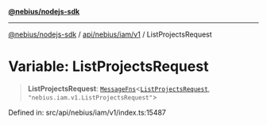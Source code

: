 [**@nebius/nodejs-sdk**](../../../../../README.md)

---

[@nebius/nodejs-sdk](../../../../../README.md) / [api/nebius/iam/v1](../README.md) / ListProjectsRequest

# Variable: ListProjectsRequest

> **ListProjectsRequest**: [`MessageFns`](../../../../../runtime/protos/core/interfaces/MessageFns.md)\<[`ListProjectsRequest`](../interfaces/ListProjectsRequest.md), `"nebius.iam.v1.ListProjectsRequest"`\>

Defined in: src/api/nebius/iam/v1/index.ts:15487
